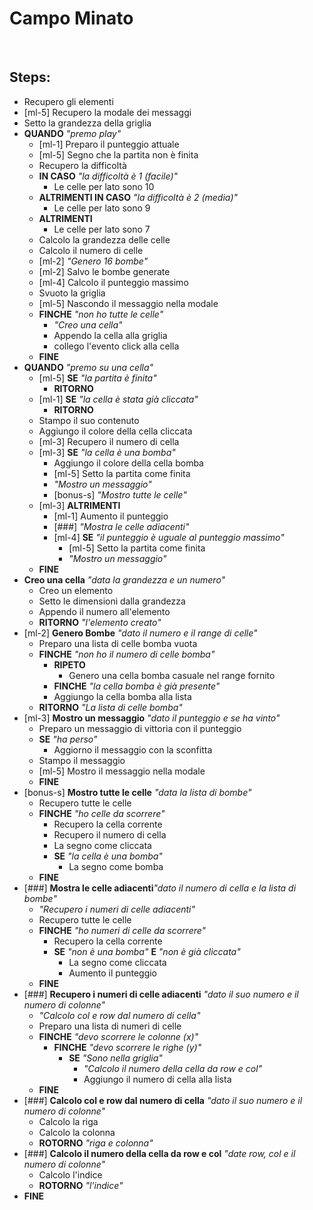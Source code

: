# Campo Minato

<br>

## Steps:

- Recupero gli elementi
- [ml-5] Recupero la modale dei messaggi
- Setto la grandezza della griglia
- **QUANDO** _"premo play"_
    - [ml-1] Preparo il punteggio attuale
    - [ml-5] Segno che la partita non è finita
    - Recupero la difficoltà
    - **IN CASO** _"la difficoltà è 1 (facile)"_
        - Le celle per lato sono 10
    - **ALTRIMENTI IN CASO** _"la difficoltà è 2 (media)"_
        - Le celle per lato sono 9
    - **ALTRIMENTI**
        - Le celle per lato sono 7
    - Calcolo la grandezza delle celle
    - Calcolo il numero di celle
    - [ml-2] _"Genero 16 bombe"_
    - [ml-2] Salvo le bombe generate
    - [ml-4] Calcolo il punteggio massimo
    - Svuoto la griglia
    - [ml-5] Nascondo il messaggio nella modale
    - **FINCHE** _"non ho tutte le celle"_
        - _"Creo una cella"_
        - Appendo la cella alla griglia
        - collego l'evento click alla cella
    - **FINE**
- **QUANDO** _"premo su una cella"_
    - [ml-5] **SE** _"la partita è finita"_
        - **RITORNO**
    - [ml-1] **SE** _"la cella è stata già cliccata"_
        - **RITORNO**
    - Stampo il suo contenuto
    - Aggiungo il colore della cella cliccata
    - [ml-3] Recupero il numero di cella
    - [ml-3] **SE** _"la cella è una bomba"_
        - Aggiungo il colore della cella bomba
        - [ml-5] Setto la partita come finita
        - _"Mostro un messaggio"_
        - [bonus-s] _"Mostro tutte le celle"_
    - [ml-3] **ALTRIMENTI**
        - [ml-1] Aumento il punteggio
        - [###] _"Mostra le celle adiacenti"_
        - [ml-4] **SE** _"il punteggio è uguale al punteggio massimo"_
            - [ml-5] Setto la partita come finita
            - _"Mostro un messaggio"_
    - **FINE**
- **Creo una cella** _"data la grandezza e un numero"_
    - Creo un elemento
    - Setto le dimensioni dalla grandezza
    - Appendo il numero all'elemento
    - **RITORNO** _"l'elemento creato"_
- [ml-2] **Genero Bombe** _"dato il numero e il range di celle"_
    - Preparo una lista di celle bomba vuota
    - **FINCHE** _"non ho il numero di celle bomba"_
        - **RIPETO**
            - Genero una cella bomba casuale nel range fornito
        - **FINCHE** _"la cella bomba è già presente"_
        - Aggiungo la cella bomba alla lista
    - **RITORNO** _"La lista di celle bomba"_
- [ml-3] **Mostro un messaggio** _"dato il punteggio e se ha vinto"_
    - Preparo un messaggio di vittoria con il punteggio
    - **SE** _"ha perso"_
        - Aggiorno il messaggio con la sconfitta
    - Stampo il messaggio
    - [ml-5] Mostro il messaggio nella modale
    - **FINE**
- [bonus-s] **Mostro tutte le celle** _"data la lista di bombe"_
    - Recupero tutte le celle
    - **FINCHE** _"ho celle da scorrere"_
        - Recupero la cella corrente
        - Recupero il numero di cella
        - La segno come cliccata
        - **SE** _"la cella è una bomba"_
            - La segno come bomba
    - **FINE**
- [###] **Mostra le celle adiacenti**_"dato il numero di cella e la lista di bombe"_
    - _"Recupero i numeri di celle adiacenti"_
    - Recupero tutte le celle
    - **FINCHE** _"ho numeri di celle da scorrere"_
        - Recupero la cella corrente
        - **SE** _"non è una bomba"_ **E** _"non è già cliccata"_
            - La segno come cliccata
            - Aumento il punteggio
    - **FINE**
- [###] **Recupero i numeri di celle adiacenti** _"dato il suo numero e il numero di colonne"_
    - _"Calcolo col e row dal numero di cella"_
    - Preparo una lista di numeri di celle
    - **FINCHE** _"devo scorrere le colonne (x)"_
        - **FINCHE** _"devo scorrere le righe (y)"_
            - **SE** _"Sono nella griglia"_
                - _"Calcolo il numero della cella da row e col"_
                - Aggiungo il numero di cella alla lista
    - **FINE**
- [###] **Calcolo col e row dal numero di cella** _"dato il suo numero e il numero di colonne"_
    - Calcolo la riga
    - Calcolo la colonna
    - **ROTORNO** _"riga e colonna"_
- [###] **Calcolo il numero della cella da row e col** _"date row, col e il numero di colonne"_
    - Calcolo l'indice
    - **ROTORNO** _"l'indice"_
- **FINE**